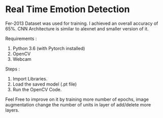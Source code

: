 # Real Time Emotion Detection

Fer-2013 Dataset was used for training. I achieved an overall accuracy of 65%. CNN Architecture is similar to alexnet and smaller version of it.

Requirements :

1. Python 3.6 (with Pytorch installed)
2. OpenCV
3. Webcam

Steps :

1. Import Libraries.
2. Load the saved model (.pt file)
3. Run the OpenCV Code.

Feel Free to improve on it by training more number of epochs, image augmentation change the number of units in layer of add/delete more layers.

